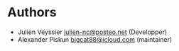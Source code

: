 # Authors

* Julien Veyssier <julien-nc@posteo.net> (Developper)
* Alexander Piskun <bigcat88@icloud.com> (maintainer)
